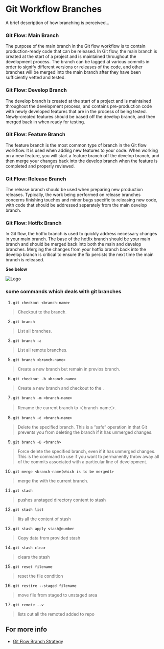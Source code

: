 
# Git Workflow Branches 

A brief description of how branching is perceived...  


### Git Flow: Main Branch

The purpose of the main branch in the Git flow workflow is to contain production-ready code that can be released.
In Git flow, the main branch is created at the start of a project and is maintained throughout the development process. The branch can be tagged at various commits in order to signify different versions or releases of the code, and other branches will be merged into the main branch after they have been sufficiently vetted and tested.


### Git Flow: Develop Branch

The develop branch is created at the start of a project and is maintained throughout the development process, and contains pre-production code with newly developed features that are in the process of being tested.
Newly-created features should be based off the develop branch, and then merged back in when ready for testing.


### Git Flow: Feature Branch

The feature branch is the most common type of branch in the Git flow workflow. It is used when adding new features to your code.
When working on a new feature, you will start a feature branch off the develop branch, and then merge your changes back into the develop branch when the feature is completed and properly reviewed.


### Git Flow: Release Branch

The release branch should be used when preparing new production releases. Typically, the work being performed on release branches concerns finishing touches and minor bugs specific to releasing new code, with code that should be addressed separately from the main develop branch.


### Git Flow: Hotfix Branch

In Git flow, the hotfix branch is used to quickly address necessary changes in your main branch.
The base of the hotfix branch should be your main branch and should be merged back into both the main and develop branches. Merging the changes from your hotfix branch back into the develop branch is critical to ensure the fix persists the next time the main branch is released.

**See below**

![Logo](https://1v5ymx3zt3y73fq5gy23rtnc-wpengine.netdna-ssl.com/wp-content/uploads/2021/03/git-flow.svg)


### some commands which deals with git branches  

1. ```git checkout <branch-name>```
> Checkout to the <branch-name> branch.  
  
2. ```git branch```
> List all branches.  

3. ```git branch -a```
> List all remote branches.
  
5. ```git branch <branch-name>```
> Create a new branch <branch-name> but remain in previos branch.  
  
6. ```git checkout -b <branch-name>```
> Create a new branch <branch-name> and checkout to the <branch-name>.

7. ```git branch -m <branch-name>```
> Rename the current branch to ＜branch-name＞.

8. ```git branch -d <branch-name>```
> Delete the specified branch. This is a “safe” operation in that Git prevents you from deleting the branch if it has unmerged changes.

9. ```git branch -D <branch>```
> Force delete the specified branch, even if it has unmerged changes. This is the command to use if you want to permanently throw away all of the commits associated with a particular line of development.

10. ```git merge <branch-name(which is to be merged)>```
> merge the <branch-name> with the current branch.
  
11. ```git stash```
> pushes unstaged directory content to stash 
  
12. ```git stash list```
> lits all the content of stash
  
13. ```git stash apply stash@number```
> Copy data from provided stash

14. ```git stash clear```
> clears the stash

15. ```git reset filename```
> reset the file condition
  
16. ```git restire --staged filename```
> move file from staged to unstaged area
  
17. ```git remote --v```
> lists out all the remoted added to repo
  
## For more info

 - [Git Flow Branch Strategy](https://www.gitkraken.com/learn/git/best-practices/git-branch-strategy#:~:text=The%20two%20primary%20branches%20in,feature%2C%20release%2C%20and%20hotfix.)

